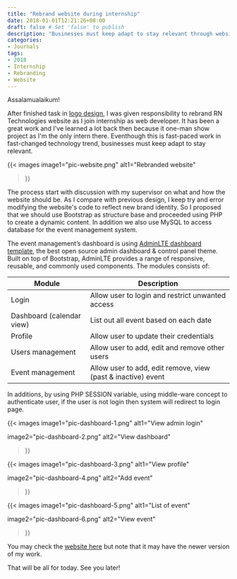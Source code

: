 ```yaml
---
title: "Rebrand website during internship"
date: 2018-01-01T12:21:26+08:00
draft: false # Set 'false' to publish
description: "Businesses must keep adapt to stay relevant through website rebranding"
categories:
- Journals
tags:
- 2018
- Internship
- Rebranding
- Website
---
```


Assalamualaikum!

After finished task in [logo design](/posts/best-work-in-logo-illustration#during-internship), I was given responsibility to rebrand RN Technologies website as I join internship as web developer. It has been a great work and I've learned a lot back then because it one-man show project as I'm the only intern there. Eventhough this is fast-paced work in fast-changed technology trend, businesses must keep adapt to stay relevant.

{{< images 
image1="pic-website.png"
alt1="Rebranded website"
>}}

The process start with discussion with my supervisor on what and how the website should be. As I compare with previous design, I keep try and error modifying the website's code to reflect new brand identity. So I proposed that we should use Bootstrap as structure base and proceeded using PHP to create a dynamic content. In addition we also use MySQL to access database for the event management system.

The event management’s dashboard is using [AdminLTE dashboard template](https://adminlte.io/), the best open source admin dashboard & control panel theme. Built on top of Bootstrap, AdminLTE provides a range of responsive, reusable, and commonly used components.
The modules consists of:

| Module | Description | 
| --- | --- |
| Login | Allow user to login and restrict unwanted access |
| Dashboard (calendar view) | List out all event based on each date |
| Profile | Allow user to update their credentials |
| Users management | Allow user to add, edit and remove other users |
| Event management | Allow user to add, edit remove, view (past & inactive) event |

In additions, by using PHP SESSION variable, using middle-ware concept to authenticate user, if the user is not login then system will redirect to login page.

{{< images 
image1="pic-dashboard-1.png"
alt1="View admin login"

image2="pic-dashboard-2.png"
alt2="View dashboard"
>}}

{{< images 
image1="pic-dashboard-3.png"
alt1="View profile"

image2="pic-dashboard-4.png"
alt2="Add event"
>}}

{{< images 
image1="pic-dashboard-5.png"
alt1="List of event"

image2="pic-dashboard-6.png"
alt2="View event"
>}}


You may check the [website here](https://rntechnologies.com.my/) but note that it may have the newer version of my work.

That will be all for today. See you later!